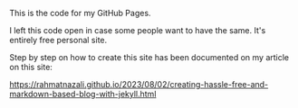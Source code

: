 This is the code for my GitHub Pages.

I left this code open in case some people want to have the same. It's entirely free personal site.

Step by step on how to create this site has been documented on my article on this site:

https://rahmatnazali.github.io/2023/08/02/creating-hassle-free-and-markdown-based-blog-with-jekyll.html
